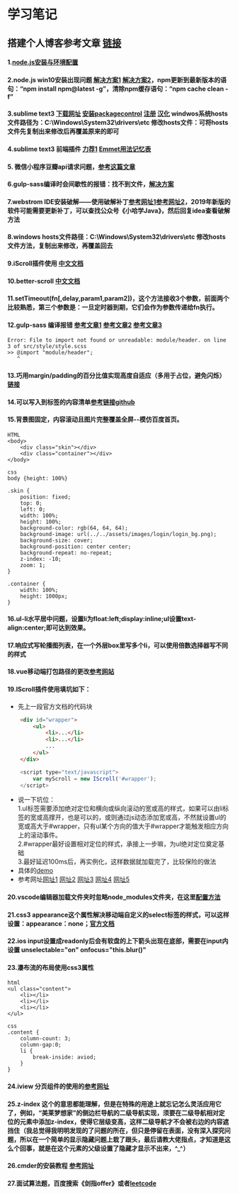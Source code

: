 # 学习笔记  

## 搭建个人博客参考文章 [链接](https://mp.weixin.qq.com/s/pYKH4Go1ywsoWysLf_uNJg)

#### 1.[node.js安装与环境配置](https://www.jianshu.com/p/03a76b2e7e00)
#### 2.node.js win10安装出现问题 [解决方案1](https://blog.csdn.net/M075097/article/details/74910372) [解决方案2](https://www.jb51.net/article/99843.htm)，npm更新到最新版本的语句：“npm install npm@latest -g”，清除npm缓存语句：“npm cache clean -f”
#### 3.sublime text3 [下载网址](http://www.sublimetext.cn/) [安装packagecontrol](https://packagecontrol.io/installation) [注册](https://gist.github.com/cantgis/fb17ab10287c512379fbefad7fa5be1c) [汉化](https://www.jianshu.com/p/22e4db0f7b7b) windwos系统hosts文件路径为：C:\Windows\System32\drivers\etc 修改hosts文件：可将hosts文件先复制出来修改后再覆盖原来的即可
#### 4.sublime text3 前端插件 [力荐1](https://www.cnblogs.com/hykun/p/sublimeText3.html) [Emmet用法记忆表](https://docs.emmet.io/cheat-sheet/)
#### 5. 微信小程序豆瓣api请求问题，[参考这篇文章](https://blog.csdn.net/alisa7/article/details/80492410)
#### 6.gulp-sass编译时会间歇性的报错：找不到文件，[解决方案](https://www.cnblogs.com/venoral/p/6130353.html)
#### 7.webstrom IDE安装破解——使用破解补丁[参考网址1](https://blog.csdn.net/voke_/article/details/76418116)[参考网址2](https://www.jianshu.com/p/0bf76557153a)，2019年新版的软件可能需要更新补丁，可以查找公众号《小哈学Java》，然后回复idea查看破解方法
#### 8.windows hosts文件路径：C:\Windows\System32\drivers\etc  修改hosts文件方法，复制出来修改，再覆盖回去
#### 9.iScroll插件使用 [中文文档](http://wiki.jikexueyuan.com/project/iscroll-5/gettingstart.html)
#### 10.better-scroll [中文文档](https://github.com/ustbhuangyi/better-scroll/blob/master/README_zh-CN.md)
#### 11.setTimeout(fn[,delay,param1,param2])，这个方法接收3个参数，前面两个比较熟悉，第三个参数是：一旦定时器到期，它们会作为参数传递给fn执行。
#### 12.gulp-sass 编译报错  [参考文章1](https://my.oschina.net/u/3149400/blog/1518298) [参考文章2](https://segmentfault.com/q/1010000008284566/a-1020000008285932) [参考文章3](https://zhuanlan.zhihu.com/p/25073197)
    Error: File to import not found or unreadable: module/header. on line 3 of src/style/style.scss
    >> @import "module/header";
       ^
#### 13.巧用margin/padding的百分比值实现高度自适应（多用于占位，避免闪烁）[链接](https://segmentfault.com/a/1190000004231995)
#### 14.可以写入到<head>标签的内容清单[参考链接](http://www.css88.com/archives/8052)[github](https://github.com/joshbuchea/HEAD)
#### 15.背景图固定，内容滚动且图片完整覆盖全屏--模仿百度首页。  
    HTML
    <body>
        <div class="skin"></div>
        <div class="container"></div>
    </body>
    
    css
    body {height: 100%}
    
    .skin {
        position: fixed;
        top: 0;
        left: 0;
        width: 100%;
        height: 100%;
        background-color: rgb(64, 64, 64);
        background-image: url(../../assets/images/login/login_bg.png);
        background-size: cover;
        background-position: center center;
        background-repeat: no-repeat;
        z-index: -10;
        zoom: 1;
    }
    
    .container {
        width: 100%;
        height: 1000px;
    }
    
#### 16.ul-li水平居中问题，设置li为float:left;display:inline;ul设置text-align:center;即可达到效果。
#### 17.响应式写轮播图列表，在一个外层box里写多个li，可以使用倍数选择器写不同的样式
#### 18.vue移动端打包路径的更改[参考网站](https://blog.csdn.net/qq_21785985/article/details/80579034)
#### 19.IScroll插件使用填坑如下：
* 先上一段官方文档的代码块
```html
    <div id="wrapper">
        <ul>
            <li>...</li>
            <li>...</li>
            ...
        </ul>
    </div>
```
```javascript
    <script type="text/javascript">
        var myScroll = new IScroll('#wrapper');
    </script>
```
* 说一下坑位：  
1.ul标签需要添加绝对定位和横向或纵向滚动的宽或高的样式，如果可以由li标签的宽或高撑开，也是可以的，或则通过js动态添加宽或高，不然就设置ul的宽或高大于#wrapper，只有ul某个方向的值大于#wrapper才能触发相应方向上的滚动事件。  
2.#wrapper最好设置相对定位的样式，承接上一步嘛，为ul绝对定位奠定基础  
3.最好延迟100ms后，再实例化，这样数据就加载完了，比较保险的做法
* 具体的[demo](https://github.com/cubiq/iscroll/tree/master/demos)
* 参考网址[网址1](http://caibaojian.com/iscroll-5/gettingstart.html) [网址2](https://blog.csdn.net/qq_36800701/article/details/79536983) [网址3](http://blog.51cto.com/cooca/1670508) [网址4](https://www.cnblogs.com/JoannaQ/p/3155873.html) [网址5](https://segmentfault.com/a/1190000003113280#articleHeader1)
#### 20.vscode编辑器加载文件夹时忽略node_modules文件夹，在这里[配置方法](https://stackoverflow.com/questions/30140112/how-do-i-hide-certain-files-from-the-sidebar-in-visual-studio-code/30142299#30142299)
#### 21.css3 appearance这个属性解决移动端自定义的select标签的样式，可以这样设置：appearance：none；[官方文档](http://www.w3school.com.cn/cssref/pr_appearance.asp)
#### 22.ios input设置成readonly后会有软盘的上下箭头出现在底部，需要在input内设置 unselectable="on" onfocus="this.blur()"
#### 23.瀑布流的布局使用css3属性
```
html
<ul class="content">
    <li></li>
    <li></li>
    <li></li>
</ul>

css
.content {
    column-count: 3;
    column-gap:0;
    li {
        break-inside: aviod;
    }
}
```
#### 24.iview 分页组件的使用的[参考网址](https://blog.csdn.net/u014418725/article/details/79702001)
#### 25.z-index 这个的意思都能理解，但是在特殊的用途上就忘记怎么灵活应用它了，例如，“美莱梦想家”的侧边栏导航的二级导航实现，须要在二级导航相对定位的元素中添加z-index，使得它层级变高，这样二级导航才不会被右边的内容遮挡住（我总觉得我明明发现的了问题的所在，但只是停留在表面，没有深入探究问题，所以在一个简单的显示隐藏问题上栽了跟头，最后请教大佬指点，才知道是这么个回事，就是在这个元素的父级设置了隐藏才显示不出来，^_^）
#### 26.cmder的安装教程 [参考网址](https://www.jianshu.com/p/5b7c985240a7)
#### 27.面试算法题，百度搜索《剑指offer》或者[leetcode](https://leetcode-cn.com/)
